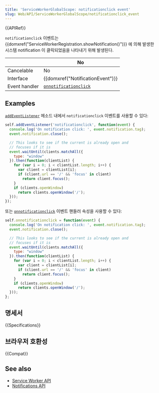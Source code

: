 ```yaml
---
title: 'ServiceWorkerGlobalScope: notificationclick event'
slug: Web/API/ServiceWorkerGlobalScope/notificationclick_event
---
```

{{APIRef}}

`notificationclick` 이벤트는 {{domxref("ServiceWorkerRegistration.showNotification()")}} 에 의해 발생한 시스템 notification 이 클릭되었음을 나타내기 위해 발생된다.

|               | No                                                                                        |
| ------------- | ----------------------------------------------------------------------------------------- |
| Cancelable    | No                                                                                        |
| Interface     | {{domxref("NotificationEvent")}}                                              |
| Event handler | [`onnotificationclick`](/en-US/docs/Web/API/ServiceWorkerGlobalScope/onnotificationclick) |

## Examples

[`addEventListener`](/en-US/docs/Web/API/EventTarget/addEventListener) 메소드 내에서 `notificationclick` 이벤트를 사용할 수 있다:

```js
self.addEventListener('notificationclick', function(event) {
  console.log('On notification click: ', event.notification.tag);
  event.notification.close();

  // This looks to see if the current is already open and
  // focuses if it is
  event.waitUntil(clients.matchAll({
    type: "window"
  }).then(function(clientList) {
    for (var i = 0; i < clientList.length; i++) {
      var client = clientList[i];
      if (client.url == '/' && 'focus' in client)
        return client.focus();
    }
    if (clients.openWindow)
      return clients.openWindow('/');
  }));
});
```

또는 [`onnotificationclick`](/en-US/docs/Web/API/ServiceWorkerGlobalScope/onnotificationclick) 이벤트 핸들러 속성을 사용할 수 있다:

```js
self.onnotificationclick = function(event) {
  console.log('On notification click: ', event.notification.tag);
  event.notification.close();

  // This looks to see if the current is already open and
  // focuses if it is
  event.waitUntil(clients.matchAll({
    type: "window"
  }).then(function(clientList) {
    for (var i = 0; i < clientList.length; i++) {
      var client = clientList[i];
      if (client.url == '/' && 'focus' in client)
        return client.focus();
    }
    if (clients.openWindow)
      return clients.openWindow('/');
  }));
};
```

## 명세서

{{Specifications}}

## 브라우저 호환성

{{Compat}}

## See also

- [Service Worker API](/ko/docs/Web/API/Service_Worker_API)
- [Notifications API](/ko/docs/Web/API/Notifications_API)

